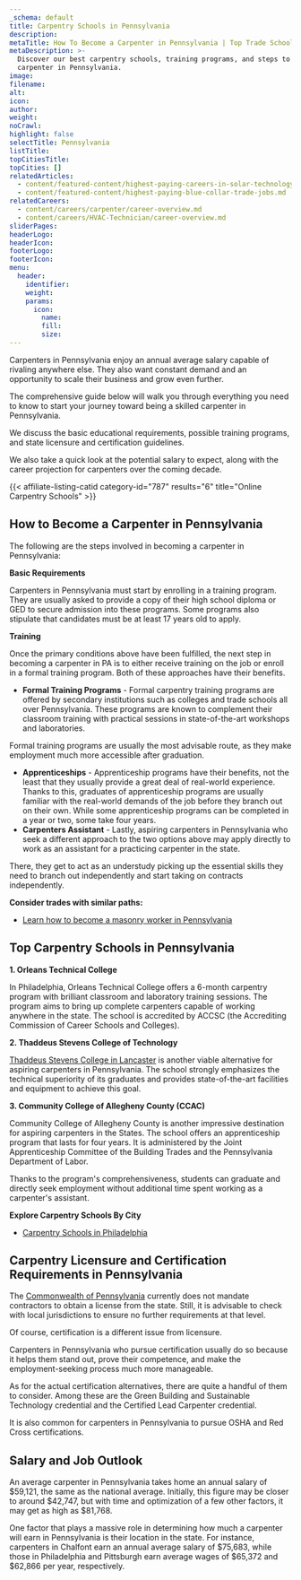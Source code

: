 ```yaml
---
_schema: default
title: Carpentry Schools in Pennsylvania
description:
metaTitle: How To Become a Carpenter in Pennsylvania | Top Trade Schools
metaDescription: >-
  Discover our best carpentry schools, training programs, and steps to become a
  carpenter in Pennsylvania.
image:
filename:
alt:
icon:
author:
weight:
noCrawl:
highlight: false
selectTitle: Pennsylvania
listTitle:
topCitiesTitle:
topCities: []
relatedArticles:
  - content/featured-content/highest-paying-careers-in-solar-technology.md
  - content/featured-content/highest-paying-blue-collar-trade-jobs.md
relatedCareers:
  - content/careers/carpenter/career-overview.md
  - content/careers/HVAC-Technician/career-overview.md
sliderPages:
headerLogo:
headerIcon:
footerLogo:
footerIcon:
menu:
  header:
    identifier:
    weight:
    params:
      icon:
        name:
        fill:
        size:
---
```

Carpenters in Pennsylvania enjoy an annual average salary capable of rivaling anywhere else. They also want constant demand and an opportunity to scale their business and grow even further.

The comprehensive guide below will walk you through everything you need to know to start your journey toward being a skilled carpenter in Pennsylvania.

We discuss the basic educational requirements, possible training programs, and state licensure and certification guidelines.

We also take a quick look at the potential salary to expect, along with the career projection for carpenters over the coming decade.

{{< affiliate-listing-catid category-id="787" results="6" title="Online Carpentry Schools" >}}

## **How to Become a Carpenter in Pennsylvania**

The following are the steps involved in becoming a carpenter in Pennsylvania:

**Basic Requirements**

Carpenters in Pennsylvania must start by enrolling in a training program. They are usually asked to provide a copy of their high school diploma or GED to secure admission into these programs. Some programs also stipulate that candidates must be at least 17 years old to apply.

**Training**

Once the primary conditions above have been fulfilled, the next step in becoming a carpenter in PA is to either receive training on the job or enroll in a formal training program. Both of these approaches have their benefits.

* **Formal Training Programs** - Formal carpentry training programs are offered by secondary institutions such as colleges and trade schools all over Pennsylvania. These programs are known to complement their classroom training with practical sessions in state-of-the-art workshops and laboratories.

Formal training programs are usually the most advisable route, as they make employment much more accessible after graduation.

* **Apprenticeships** - Apprenticeship programs have their benefits, not the least that they usually provide a great deal of real-world experience. Thanks to this, graduates of apprenticeship programs are usually familiar with the real-world demands of the job before they branch out on their own. While some apprenticeship programs can be completed in a year or two, some take four years.
* **Carpenters Assistant** - Lastly, aspiring carpenters in Pennsylvania who seek a different approach to the two options above may apply directly to work as an assistant for a practicing carpenter in the state.

There, they get to act as an understudy picking up the essential skills they need to branch out independently and start taking on contracts independently.

**Consider trades with similar paths:**

* [Learn how to become a masonry worker in Pennsylvania](https://toptradeschools.com/near-you/masonry-worker/pennsylvania/)

## **Top Carpentry Schools in Pennsylvania**

**1\. Orleans Technical College**

In Philadelphia, Orleans Technical College offers a 6-month carpentry program with brilliant classroom and laboratory training sessions. The program aims to bring up complete carpenters capable of working anywhere in the state. The school is accredited by ACCSC (the Accrediting Commission of Career Schools and Colleges).

**2\. Thaddeus Stevens College of Technology**

[Thaddeus Stevens College in Lancaster](https://stevenscollege.edu/) is another viable alternative for aspiring carpenters in Pennsylvania. The school strongly emphasizes the technical superiority of its graduates and provides state-of-the-art facilities and equipment to achieve this goal.

**3\. Community College of Allegheny County (CCAC)**

Community College of Allegheny County is another impressive destination for aspiring carpenters in the States. The school offers an apprenticeship program that lasts for four years. It is administered by the Joint Apprenticeship Committee of the Building Trades and the Pennsylvania Department of Labor.

Thanks to the program's comprehensiveness, students can graduate and directly seek employment without additional time spent working as a carpenter's assistant.

**Explore Carpentry Schools By City**

* [Carpentry Schools in Philadelphia](https://toptradeschools.com/near-you/carpenter/michigan/grand-rapids/)

## **Carpentry Licensure and Certification Requirements in Pennsylvania**

The [Commonwealth of Pennsylvania](https://www.pa.gov/) currently does not mandate contractors to obtain a license from the state. Still, it is advisable to check with local jurisdictions to ensure no further requirements at that level.

Of course, certification is a different issue from licensure.

Carpenters in Pennsylvania who pursue certification usually do so because it helps them stand out, prove their competence, and make the employment-seeking process much more manageable.

As for the actual certification alternatives, there are quite a handful of them to consider. Among these are the Green Building and Sustainable Technology credential and the Certified Lead Carpenter credential.

It is also common for carpenters in Pennsylvania to pursue OSHA and Red Cross certifications.

## **Salary and Job Outlook**

An average carpenter in Pennsylvania takes home an annual salary of $59,121, the same as the national average. Initially, this figure may be closer to around $42,747, but with time and optimization of a few other factors, it may get as high as $81,768.

One factor that plays a massive role in determining how much a carpenter will earn in Pennsylvania is their location in the state. For instance, carpenters in Chalfont earn an annual average salary of $75,683, while those in Philadelphia and Pittsburgh earn average wages of $65,372 and $62,866 per year, respectively.